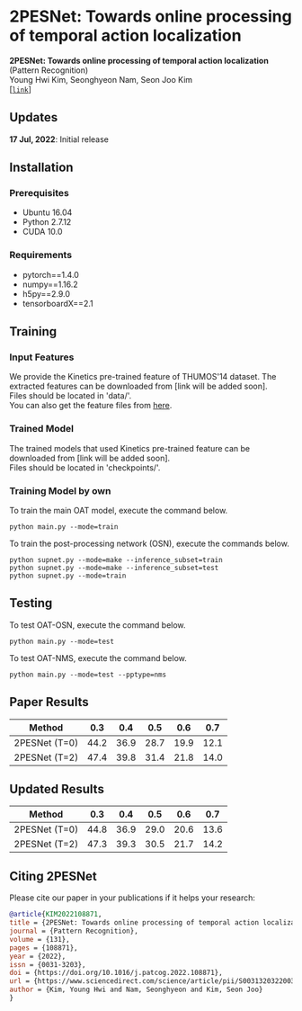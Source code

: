 # 2PESNet: Towards online processing of temporal action localization 
**2PESNet: Towards online processing of temporal action localization** (Pattern Recognition)   
Young Hwi Kim, Seonghyeon Nam, Seon Joo Kim   
[[`link`]()]   

## Updates
**17 Jul, 2022**: Initial release

## Installation

### Prerequisites
- Ubuntu 16.04  
- Python 2.7.12   
- CUDA 10.0  

### Requirements
- pytorch==1.4.0  
- numpy==1.16.2
- h5py==2.9.0
- tensorboardX==2.1



## Training

### Input Features
We provide the Kinetics pre-trained feature of THUMOS'14 dataset.
The extracted features can be downloaded from [link will be added soon].   
Files should be located in 'data/'.  
You can also get the feature files from [here](https://github.com/wangxiang1230/OadTR).

### Trained Model
The trained models that used Kinetics pre-trained feature can be downloaded from [link will be added soon].    
Files should be located in 'checkpoints/'. 

### Training Model by own
To train the main OAT model, execute the command below.
```
python main.py --mode=train
```
To train the post-processing network (OSN), execute the commands below.
```
python supnet.py --mode=make --inference_subset=train
python supnet.py --mode=make --inference_subset=test
python supnet.py --mode=train
```


## Testing
To test OAT-OSN, execute the command below.
```
python main.py --mode=test
```

To test OAT-NMS, execute the command below.
```
python main.py --mode=test --pptype=nms
```

## Paper Results

| Method | 0.3 | 0.4 | 0.5 | 0.6 | 0.7 |
|:--------------:|:--------------:|:--------------:|:--------------:|:--------------:|:--------------:| 
| 2PESNet (T=0) | 44.2 | 36.9 | 28.7 | 19.9 | 12.1 |
| 2PESNet (T=2) | 47.4 | 39.8 | 31.4 | 21.8 | 14.0 |


## Updated Results

| Method | 0.3 | 0.4 | 0.5 | 0.6 | 0.7 |
|:--------------:|:--------------:|:--------------:|:--------------:|:--------------:|:--------------:| 
| 2PESNet (T=0) | 44.8 | 36.9 | 29.0 | 20.6 | 13.6 |
| 2PESNet (T=2) | 47.3 | 39.3 | 30.5 | 21.7 | 14.2 |



## Citing 2PESNet
Please cite our paper in your publications if it helps your research:

```BibTeX
@article{KIM2022108871,
title = {2PESNet: Towards online processing of temporal action localization},
journal = {Pattern Recognition},
volume = {131},
pages = {108871},
year = {2022},
issn = {0031-3203},
doi = {https://doi.org/10.1016/j.patcog.2022.108871},
url = {https://www.sciencedirect.com/science/article/pii/S0031320322003521},
author = {Kim, Young Hwi and Nam, Seonghyeon and Kim, Seon Joo}
}
```
